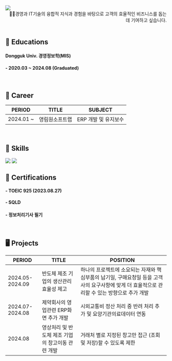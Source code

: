 <img src="https://capsule-render.vercel.app/api?type=venom&color=gradient&customColorList=0,50,100&height=120&section=header&text=Hi👋I'm%20Bohyun&fontColor=3A4A51&fontSize=40" />


<div align="right">
👧🏻경영과 IT기술의 융합적 지식과 경험을 바탕으로 고객의 효율적인 비즈니스를 돕는 데 기여하고 싶습니다. 
</div>

<br/>

## 📖 Educations
#### Dongguk Univ. 경영정보학(MIS)
#### - 2020.03 ~ 2024.08 (Graduated)

<br/>
 
## 🏢 Career

| PERIOD | TITLE | SUBJECT |
| ------- | ------- |  ------- |
| 2024.01 ~ | 영림원소프트랩 | ERP 개발 및 유지보수 | 

<br/>

## 🧩 Skills  
<img src="https://img.shields.io/badge/MySQL-4479A1?style=for-the-badge&logo=MySQL&logoColor=white">
<img src="https://img.shields.io/badge/java-007396?style=for-the-badge&logo=OpenJDK&logoColor=white">

<br/>

## 📜 Certifications
#### - TOEIC 925  (2023.08.27)
#### - SQLD  
#### - 정보처리기사 필기

<br/>

## 🖥️ Projects
| PERIOD | TITLE | POSITION |
| ------- | ------- | ------- |
| 2024.05-2024.09 | 반도체 제조 기업의 생산관리 효율성 제고 | 하나의 프로젝트에 소요되는 자재와 핵심부품의 납기일, 구매요청일 등을 고객사의 요구사항에 맞게 더 효율적으로 관리할 수 있는 방향으로 추가 개발 |
| 2024.07-2024.08 | 제약회사의 영업관련 ERP화면 추가 개발 | 시외교통비 정산 처리 중 반려 처리 추가 및 요양기관의료데이터 연동 |
| 2024.08 | 영상처리 및 반도체 제조 기업의 창고이동 관련 개발 | 거래처 별로 지정된 창고만 접근 (조회 및 저장)할 수 있도록 제한 |
